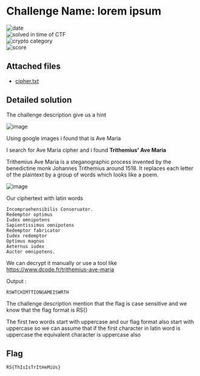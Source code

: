 # Challenge Name: lorem ipsum




![date](https://img.shields.io/badge/date-11.04.2021-brightgreen.svg)  
![solved in time of CTF](https://img.shields.io/badge/solved-in%20time%20of%20CTF-brightgreen.svg)   
![crypto category](https://img.shields.io/badge/category-Crypto-blueviolet.svg)   
![score](https://img.shields.io/badge/score-150-blue.svg)

## Attached files

- [cipher.txt](cipher.txt)


## Detailed solution

The challenge description give us a hint   

![image](https://user-images.githubusercontent.com/72421091/114442229-dc2c1c00-9bbb-11eb-8429-b4411c351cc3.png)

Using google images i found that is Ave Maria 

I search for Ave Maria cipher and i found **Trithemius' Ave Maria**  

Trithemius Ave Maria is a steganographic process invented by the benedictine monk Johannes Trithemius around 1518. It replaces each letter of the plaintext by a group of words which looks like a poem.  

![image](https://user-images.githubusercontent.com/72421091/114444880-e3a0f480-9bbe-11eb-83a7-a9a6cefd57b3.png)
  
Our ciphertext with latin words 

```
Incompraehensibilis Conseruator.
Redemptor optimus
Iudex omnipotens
Sapientissimus omnipotens
Redemptor fabricator
Iudex redemptor
Optimus magnus
Aeternus iudex
Auctor omnipotens.
```
We can decrypt it manually or use a tool like https://www.dcode.fr/trithemius-ave-maria  

Output : 

```
RSWTCHIMTTIONGAMEISWRTH
```  
The challenge description mention that the flag is case sensitive and we know that the flag format is RS{} 

The first two words start with uppercase and our flag format also start with uppercase so we can assume that if the first character in latin word is uppercase the equivalent character is uppercase also 


## Flag

```
RS{ThIsIsTrItHeMiUs}
```

